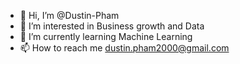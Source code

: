 - 👋 Hi, I’m @Dustin-Pham
- 👀 I’m interested in Business growth and Data
- 🌱 I’m currently learning Machine Learning
- 📫 How to reach me dustin.pham2000@gmail.com

<!---
Dustin-Pham/Dustin-Pham is a ✨ special ✨ repository because its `README.md` (this file) appears on your GitHub profile.
You can click the Preview link to take a look at your changes.
--->
